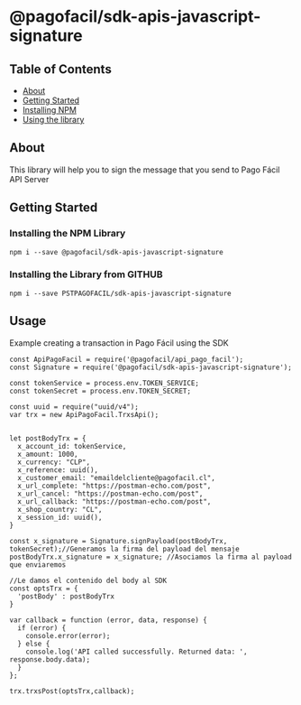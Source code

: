 # @pagofacil/sdk-apis-javascript-signature

## Table of Contents

- [About](#about)
- [Getting Started](#getting_started)
- [Installing NPM](#installing_npm)
- [Using the library](#usage)

## About <a name = "about"></a>

This library will help you to sign the message that you send to Pago Fácil API Server

## Getting Started <a name = "getting_started"></a>


### Installing the NPM Library <a name = "installing_npm"></a>
```
npm i --save @pagofacil/sdk-apis-javascript-signature
```

### Installing the Library from GITHUB <a name = "installing_github"></a>
```
npm i --save PSTPAGOFACIL/sdk-apis-javascript-signature
```

## Usage <a name = "usage"></a>

Example creating a transaction in Pago Fácil using the SDK

```
const ApiPagoFacil = require('@pagofacil/api_pago_facil');
const Signature = require('@pagofacil/sdk-apis-javascript-signature');

const tokenService = process.env.TOKEN_SERVICE;
const tokenSecret = process.env.TOKEN_SECRET;

const uuid = require("uuid/v4");
var trx = new ApiPagoFacil.TrxsApi();


let postBodyTrx = {
  x_account_id: tokenService,
  x_amount: 1000,
  x_currency: "CLP",
  x_reference: uuid(),
  x_customer_email: "emaildelcliente@pagofacil.cl",
  x_url_complete: "https://postman-echo.com/post",
  x_url_cancel: "https://postman-echo.com/post",
  x_url_callback: "https://postman-echo.com/post",
  x_shop_country: "CL",
  x_session_id: uuid(),
}

const x_signature = Signature.signPayload(postBodyTrx, tokenSecret);//Generamos la firma del payload del mensaje
postBodyTrx.x_signature = x_signature; //Asociamos la firma al payload que enviaremos

//Le damos el contenido del body al SDK
const optsTrx = {
  'postBody' : postBodyTrx
}

var callback = function (error, data, response) {
  if (error) {
    console.error(error);
  } else {
    console.log('API called successfully. Returned data: ', response.body.data);
  }
};

trx.trxsPost(optsTrx,callback);
```